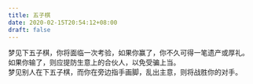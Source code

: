 ```yaml
---
title: 五子棋
date: 2020-02-15T20:54:12+08:00
draft: false
---
```


梦见下五子棋，你将面临一次考验，如果你赢了，你不久可得一笔遗产或厚礼。<br>
如果你输了，则应提防生意上的合伙人，以免受骗上当。<br>
梦见别人在下五子棋，而你在旁边指手画脚，乱出主意，则将战胜你的对手。<br>
